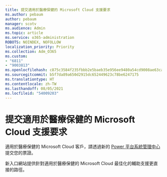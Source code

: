 ```yaml
---
title: 提交適用於醫療保健的 Microsoft Cloud 支援要求
ms.author: pebaum
author: pebaum
manager: scotv
ms.audience: Admin
ms.topic: article
ms.service: o365-administration
ROBOTS: NOINDEX, NOFOLLOW
localization_priority: Priority
ms.collection: Adm_O365
ms.custom:
- "6811"
- "9003813"
ms.openlocfilehash: c875c3584f235fbbb2e5baeb35e956ee9480a54cd9008ae63ca648dc155de2bd
ms.sourcegitcommit: b5f7da89a650d2915dc652449623c78be6247175
ms.translationtype: HT
ms.contentlocale: zh-TW
ms.lasthandoff: 08/05/2021
ms.locfileid: "54009203"
---
```

# <a name="submit-microsoft-cloud-for-healthcare-support-requests"></a>提交適用於醫療保健的 Microsoft Cloud 支援要求

適用於醫療保健的 Microsoft Cloud 客戶，請透過新的 [Power 平台系統管理中心](https://admin.powerplatform.microsoft.com/support?newTicket&product=Flow)提交您的票證。

新入口網站提供針對適用於醫療保健的 Microsoft Cloud 最佳化的輔助支援更直接的路徑。

